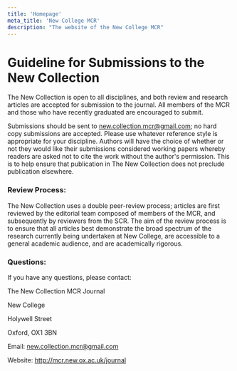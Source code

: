 ```yaml
---
title: 'Homepage'
meta_title: 'New College MCR'
description: "The website of the New College MCR"
---
```


# Guideline for Submissions to the New Collection

The New Collection is open to all disciplines, and both review and research articles are accepted for submission to the journal. All members of the MCR and those who have recently graduated are encouraged to submit.

Submissions should be sent to new.collection.mcr@gmail.com; no hard copy submissions are accepted. Please use whatever reference style is appropriate for your discipline. Authors will have the choice of whether or not they would like their submissions considered working papers whereby readers are asked not to cite the work without the author's permission. This is to help ensure that publication in The New Collection does not preclude publication elsewhere.

 

### Review Process:

The New Collection uses a double peer-review process; articles are first reviewed by the editorial team composed of members of the MCR, and subsequently by reviewers from the SCR. The aim of the review process is to ensure that all articles best demonstrate the broad spectrum of the research currently being undertaken at New College, are accessible to a general academic audience, and are academically rigorous.

 

### Questions:

If you have any questions, please contact:

The New Collection MCR Journal

New College

Holywell Street

Oxford, OX1 3BN

Email: new.collection.mcr@gmail.com

Website: http://mcr.new.ox.ac.uk/journal


